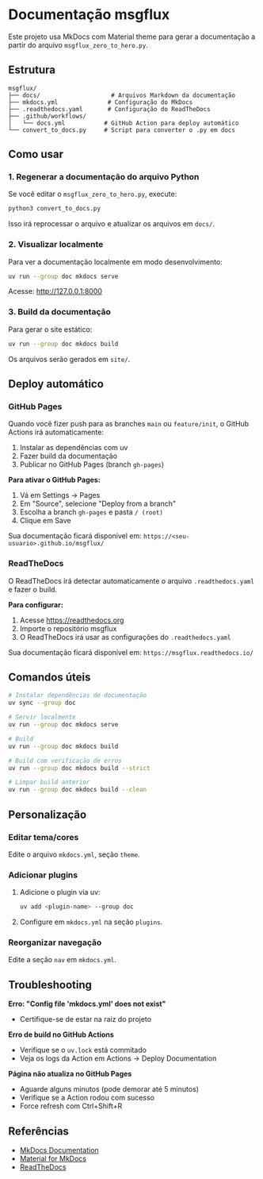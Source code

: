 # Documentação msgflux

Este projeto usa MkDocs com Material theme para gerar a documentação a partir do arquivo `msgflux_zero_to_hero.py`.

## Estrutura

```
msgflux/
├── docs/                    # Arquivos Markdown da documentação
├── mkdocs.yml              # Configuração do MkDocs
├── .readthedocs.yaml       # Configuração do ReadTheDocs
├── .github/workflows/
│   └── docs.yml           # GitHub Action para deploy automático
└── convert_to_docs.py     # Script para converter o .py em docs
```

## Como usar

### 1. Regenerar a documentação do arquivo Python

Se você editar o `msgflux_zero_to_hero.py`, execute:

```bash
python3 convert_to_docs.py
```

Isso irá reprocessar o arquivo e atualizar os arquivos em `docs/`.

### 2. Visualizar localmente

Para ver a documentação localmente em modo desenvolvimento:

```bash
uv run --group doc mkdocs serve
```

Acesse: http://127.0.0.1:8000

### 3. Build da documentação

Para gerar o site estático:

```bash
uv run --group doc mkdocs build
```

Os arquivos serão gerados em `site/`.

## Deploy automático

### GitHub Pages

Quando você fizer push para as branches `main` ou `feature/init`, o GitHub Actions irá automaticamente:

1. Instalar as dependências com uv
2. Fazer build da documentação
3. Publicar no GitHub Pages (branch `gh-pages`)

**Para ativar o GitHub Pages:**

1. Vá em Settings → Pages
2. Em "Source", selecione "Deploy from a branch"
3. Escolha a branch `gh-pages` e pasta `/ (root)`
4. Clique em Save

Sua documentação ficará disponível em:
`https://<seu-usuario>.github.io/msgflux/`

### ReadTheDocs

O ReadTheDocs irá detectar automaticamente o arquivo `.readthedocs.yaml` e fazer o build.

**Para configurar:**

1. Acesse https://readthedocs.org
2. Importe o repositório msgflux
3. O ReadTheDocs irá usar as configurações do `.readthedocs.yaml`

Sua documentação ficará disponível em:
`https://msgflux.readthedocs.io/`

## Comandos úteis

```bash
# Instalar dependências de documentação
uv sync --group doc

# Servir localmente
uv run --group doc mkdocs serve

# Build
uv run --group doc mkdocs build

# Build com verificação de erros
uv run --group doc mkdocs build --strict

# Limpar build anterior
uv run --group doc mkdocs build --clean
```

## Personalização

### Editar tema/cores

Edite o arquivo `mkdocs.yml`, seção `theme`.

### Adicionar plugins

1. Adicione o plugin via uv:
   ```bash
   uv add <plugin-name> --group doc
   ```

2. Configure em `mkdocs.yml` na seção `plugins`.

### Reorganizar navegação

Edite a seção `nav` em `mkdocs.yml`.

## Troubleshooting

**Erro: "Config file 'mkdocs.yml' does not exist"**
- Certifique-se de estar na raiz do projeto

**Erro de build no GitHub Actions**
- Verifique se o `uv.lock` está commitado
- Veja os logs da Action em Actions → Deploy Documentation

**Página não atualiza no GitHub Pages**
- Aguarde alguns minutos (pode demorar até 5 minutos)
- Verifique se a Action rodou com sucesso
- Force refresh com Ctrl+Shift+R

## Referências

- [MkDocs Documentation](https://www.mkdocs.org/)
- [Material for MkDocs](https://squidfunk.github.io/mkdocs-material/)
- [ReadTheDocs](https://docs.readthedocs.io/)
